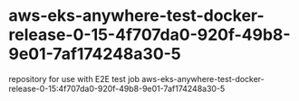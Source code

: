 # aws-eks-anywhere-test-docker-release-0-15-4f707da0-920f-49b8-9e01-7af174248a30-5
repository for use with E2E test job aws-eks-anywhere-test-docker-release-0-15:4f707da0-920f-49b8-9e01-7af174248a30-5
